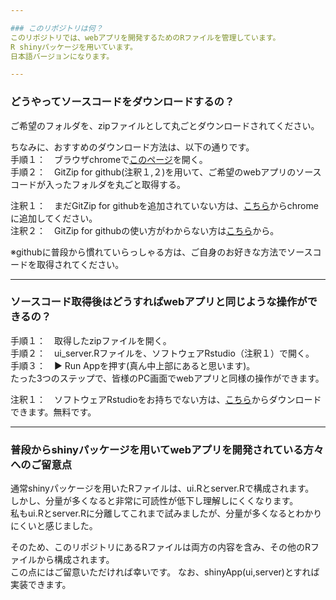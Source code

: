 ```yaml
---

### このリポジトリは何？
このリポジトリでは、webアプリを開発するためのRファイルを管理しています。  
R shinyパッケージを用いています。
日本語バージョンになります。  

---
```


### どうやってソースコードをダウンロードするの？
ご希望のフォルダを、zipファイルとして丸ごとダウンロードされてください。  
  
ちなみに、おすすめのダウンロード方法は、以下の通りです。  
手順１：　ブラウザchromeで[このページ](https://github.com/yskito/R_shiny_web_app_japanese)を開く。  
手順２：　GitZip for github(注釈１,２)を用いて、ご希望のwebアプリのソースコードが入ったフォルダを丸ごと取得する。  

注釈１：　まだGitZip for githubを追加されていない方は、[こちら](https://gitzip.org/)からchromeに追加してください。  
注釈２：　GitZip for githubの使い方がわからない方は[こちら](https://baba-s.hatenablog.com/entry/2019/09/09/070800)から。  

※githubに普段から慣れていらっしゃる方は、ご自身のお好きな方法でソースコードを取得されてください。

---

### ソースコード取得後はどうすればwebアプリと同じような操作ができるの？
手順１：　取得したzipファイルを開く。    
手順２：　ui_server.Rファイルを、ソフトウェアRstudio（注釈１）で開く。  
手順３：　▶︎ Run Appを押す(真ん中上部にあると思います)。  
たった3つのステップで、皆様のPC画面でwebアプリと同様の操作ができます。  
  
注釈１：　ソフトウェアRstudioをお持ちでない方は、[こちら](https://rstudio.com/products/rstudio/download/)からダウンロードできます。無料です。  

---

### 普段からshinyパッケージを用いてwebアプリを開発されている方々へのご留意点
通常shinyパッケージを用いたRファイルは、ui.Rとserver.Rで構成されます。  
しかし、分量が多くなると非常に可読性が低下し理解しにくくなります。  
私もui.Rとserver.Rに分離してこれまで試みましたが、分量が多くなるとわかりにくいと感じました。  
  
そのため、このリポジトリにあるRファイルは両方の内容を含み、その他のRファイルから構成されます。  
この点にはご留意いただければ幸いです。
なお、shinyApp(ui,server)とすれば実装できます。
